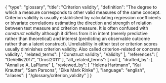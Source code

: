 {
    "type": "glossary",
    "title": "Criterion validity",
    "definition": "The degree to which a measure corresponds to other valid measures of the same concept. Criterion validity is usually established by calculating regression coefficients or bivariate correlations estimating the direction and strength of relation between test measure and criterion measure. It is often confused with *construct validity* although it differs from it in intent (merely predictive rather than theoretical) and interest (predicting an observable outcome rather than a latent construct). Unreliability in either test or criterion scores usually diminishes criterion validity. Also called criterion-related or concrete validity.",
    "related_terms": [
        "Construct validity",
        "Validity"
    ],
    "references": [
        "DeVellis2017",
        "Drost2011"
    ],
    "alt_related_terms": [
        null
    ],
    "drafted_by": [
        "Annalise A. LaPlume"
    ],
    "reviewed_by": [
        "Helena Hartmann",
        "Kai Krautter",
        "Sam Parsons",
        "Eike Mark Rinke"
    ],
    "language": "english",
    "aliases": [
        "/glossary/criterion_validity"
    ]
}
